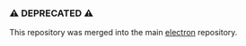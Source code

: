 ### ⚠️ DEPRECATED ⚠️

This repository was merged into the main [electron](/electron/electron) repository.
